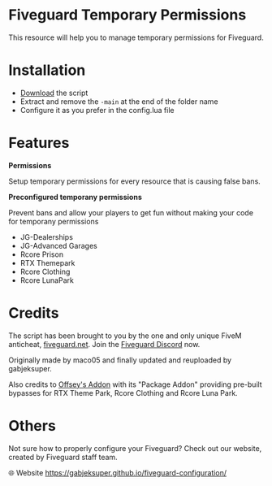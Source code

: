 # Fiveguard Temporary Permissions

This resource will help you to manage temporary permissions for Fiveguard.

# Installation

- [Download](https://codeload.github.com/gabjeksuper/fiveguard_temporary_permissions/zip/refs/heads/main) the script
- Extract and remove the ```-main``` at the end of the folder name
- Configure it as you prefer in the config.lua file

# Features

**Permissions**

Setup temporary permissions for every resource that is causing false bans.

**Preconfigured temporany permissions**

Prevent bans and allow your players to get fun without making your code for temporany permissions

- JG-Dealerships
- JG-Advanced Garages
- Rcore Prison
- RTX Themepark
- Rcore Clothing
- Rcore LunaPark

# Credits

The script has been brought to you by the one and only unique FiveM anticheat, [fiveguard.net](https://fiveguard.net/). Join the [Fiveguard Discord](https://www.discord.gg/fiveguard) now. 

Originally made by maco05 and finally updated and reuploaded by gabjeksuper.

Also credits to [Offsey's Addon](https://github.com/OffSey/addon) with its "Package Addon" providing pre-built bypasses for RTX Theme Park, Rcore Clothing and Rcore Luna Park.


# Others

Not sure how to properly configure your Fiveguard? Check out our website, created by Fiveguard staff team.

🌐 Website https://gabjeksuper.github.io/fiveguard-configuration/
